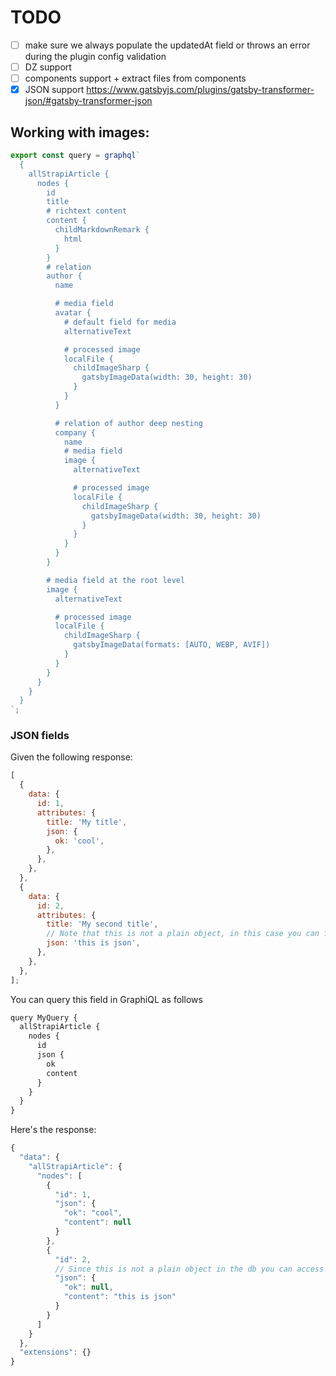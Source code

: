 # TODO

- [ ] make sure we always populate the updatedAt field or throws an error during the plugin config validation
- [ ] DZ support
- [ ] components support + extract files from components
- [x] JSON support https://www.gatsbyjs.com/plugins/gatsby-transformer-json/#gatsby-transformer-json

## Working with images:

```js
export const query = graphql`
  {
    allStrapiArticle {
      nodes {
        id
        title
        # richtext content
        content {
          childMarkdownRemark {
            html
          }
        }
        # relation
        author {
          name

          # media field
          avatar {
            # default field for media
            alternativeText

            # processed image
            localFile {
              childImageSharp {
                gatsbyImageData(width: 30, height: 30)
              }
            }
          }

          # relation of author deep nesting
          company {
            name
            # media field
            image {
              alternativeText

              # processed image
              localFile {
                childImageSharp {
                  gatsbyImageData(width: 30, height: 30)
                }
              }
            }
          }
        }

        # media field at the root level
        image {
          alternativeText

          # processed image
          localFile {
            childImageSharp {
              gatsbyImageData(formats: [AUTO, WEBP, AVIF])
            }
          }
        }
      }
    }
  }
`;
```

### JSON fields

Given the following response:

```js
[
  {
    data: {
      id: 1,
      attributes: {
        title: 'My title',
        json: {
          ok: 'cool',
        },
      },
    },
  },
  {
    data: {
      id: 2,
      attributes: {
        title: 'My second title',
        // Note that this is not a plain object, in this case you can find the value of the field with the `content` key
        json: 'this is json',
      },
    },
  },
];
```

You can query this field in GraphiQL as follows

```js
query MyQuery {
  allStrapiArticle {
    nodes {
      id
      json {
        ok
        content
      }
    }
  }
}
```

Here's the response:

```js
{
  "data": {
    "allStrapiArticle": {
      "nodes": [
        {
          "id": 1,
          "json": {
            "ok": "cool",
            "content": null
          }
        },
        {
          "id": 2,
          // Since this is not a plain object in the db you can access the value with the content key
          "json": {
            "ok": null,
            "content": "this is json"
          }
        }
      ]
    }
  },
  "extensions": {}
}
```
